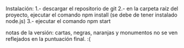 Instalación:
1.- descargar el repositorio de git
2.- en la carpeta raíz del proyecto, ejecutar el comando npm install (se debe de tener instalado node.js)
3.- ejecutar el comando npm start


notas de la versión:
cartas, negras, naranjas y monumentos no se ven reflejados en la puntuación final. :(
